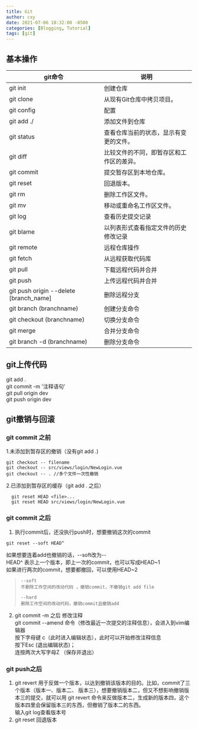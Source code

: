 ```yaml
---
title: Git
author: cxy
date: 2021-07-06 18:32:00 -0500
categories: [Blogging, Tutorial]
tags: [git]
---
```



## 基本操作

|git命令 | 说明|
|---|---|
|git init | 创建仓库|
|git clone | 从现有Git仓库中拷贝项目。|
|git config | 配置|
|git add ./  |   添加文件到仓库|
|git status   |    查看仓库当前的状态，显示有变更的文件。|
|git diff      |      比较文件的不同，即暂存区和工作区的差异。|
|git commit | 提交暂存区到本地仓库。|
|git reset   |   回退版本。|
|git rm      |   删除工作区文件。|
|git mv       |  移动或重命名工作区文件。|
|git log            |        查看历史提交记录|
|git blame <file>    |     以列表形式查看指定文件的历史修改记录|
|git remote      |  远程仓库操作|
|git fetch        |    从远程获取代码库|
|git pull          |    下载远程代码并合并|
|git push          | 上传远程代码并合并|
|git push origin --delete [branch_name] | 删除远程分支|
|git branch (branchname)      |  创建分支命令|
|git checkout (branchname)    | 切换分支命令|
|git merge                     |            合并分支命令|
|git branch -d (branchname)    | 删除分支命令|

## git上传代码
git add .  
git commit -m '注释语句'  
git pull origin dev  
git push origin dev


## git撤销与回滚
### git commit 之前  
1.未添加到暂存区的撤销（没有git add .)

```
git checkout -- filename
git checkout -- src/views/login/NewLogin.vue
git checkout -- . //多个文件一次性撤销
```
2.已添加到暂存区的缓存（git add . 之后）

```
  git reset HEAD <file>...
  git reset HEAD src/views/login/NewLogin.vue
```
### git commit 之后

1. 执行commit后，还没执行push时，想要撤销这次的commit  
       
```
git reset --soft HEAD^
```

 如果想要连着add也撤销的话，--soft改为--  
 HEAD^ 表示上一个版本，即上一次的commit，也可以写成HEAD~1  
 如果进行两次的commit，想要都撤回，可以使用HEAD~2
>     --soft
>     不删除工作空间的改动代码 ，撤销commit，不撤销git add file
> 
>     --hard
>     删除工作空间的改动代码，撤销commit且撤销add

2.  git commit -m 之后 修改注释  
    git commit --amend 命令（修改最近一次提交的注释信息），会进入到vim编辑器      
    按下字母键 c（此时进入编辑状态），此时可以开始修改注释信息  
    按下Esc (退出编辑状态)；   
    连按两次大写字母Z （保存并退出）       

### git push之后  
1.  git revert               用于反做一个版本，以达到撤销该版本的目的。比如，commit了三个版本（版本一、版本二、 版本三），想要撤销版本二，但又不想影响撤销版本三的提交，就可以用 git revert 命令来反做版本二，生成新的版本四，这个版本四里会保留版本三的东西，但撤销了版本二的东西。   
输入git log查看版本号
2.  git reset  回退版本  
